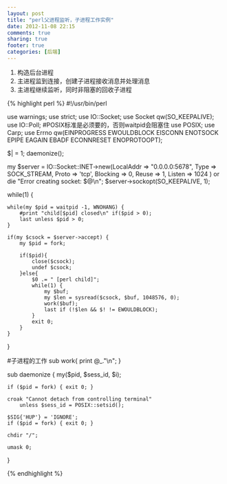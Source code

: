 ```yaml
---
layout: post
title: "perl父进程监听，子进程工作实例"
date: 2012-11-08 22:15
comments: true
sharing: true
footer: true
categories: [后端]
---
```



1. 构造后台进程
2. 主进程监到连接，创建子进程接收消息并处理消息
3. 主进程继续监听，同时非阻塞的回收子进程

<!-- more -->

{% highlight perl %}
#!/usr/bin/perl

use warnings;
use strict;
use IO::Socket;
use Socket qw(SO_KEEPALIVE);
use IO::Poll;
#POSIX标准是必须要的，否则waitpid会阻塞住
use POSIX;
use Carp;
use Errno  qw(EINPROGRESS EWOULDBLOCK EISCONN ENOTSOCK
              EPIPE EAGAIN EBADF ECONNRESET ENOPROTOOPT);

$| = 1;
daemonize();

my $server = IO::Socket::INET->new(LocalAddr => "0.0.0.0:5678",
                                   Type      => SOCK_STREAM,
                                   Proto     => 'tcp',
                                   Blocking  => 0,
                                   Reuse     => 1,
                                   Listen    => 1024 )
    or die "Error creating socket: $@\n";
$server->sockopt(SO_KEEPALIVE, 1); 

while(1) {

    while(my $pid = waitpid -1, WNOHANG) {
        #print "child[$pid] closed\n" if($pid > 0);
        last unless $pid > 0;  
    }

    if(my $csock = $server->accept) {                                                                                                                           
        my $pid = fork;

        if($pid){
            close($csock);
            undef $csock;
        }else{
            $0 .= " [perl child]"; 
            while(1) {
                my $buf;
                my $len = sysread($csock, $buf, 1048576, 0);
                work($buf); 
                last if (!$len && $! != EWOULDBLOCK);
            }
            exit 0;
        }
    }
}

#子进程的工作
sub work{
    print @_."\n";
}


sub daemonize {
    my($pid, $sess_id, $i);
        
    if ($pid = fork) { exit 0; }
        
    croak "Cannot detach from controlling terminal"
        unless $sess_id = POSIX::setsid();
        
    $SIG{'HUP'} = 'IGNORE';
    if ($pid = fork) { exit 0; }
        
    chdir "/";
        
    umask 0;
}

{% endhighlight %}
